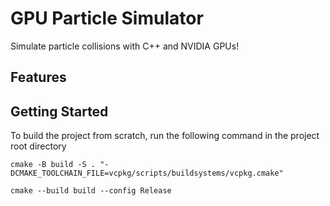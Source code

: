 # GPU Particle Simulator

Simulate particle collisions with C++ and NVIDIA GPUs!

## Features

## Getting Started

To build the project from scratch, run the following command in the project root directory

`cmake -B build -S . "-DCMAKE_TOOLCHAIN_FILE=vcpkg/scripts/buildsystems/vcpkg.cmake"`

`cmake --build build --config Release`

<!-- cmake -B build -S . "-DCMAKE_TOOLCHAIN_FILE=vcpkg/scripts/buildsystems/vcpkg.cmake" ; cmake --build build/ ; .\build\Debug\gpu-particles.exe -->